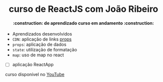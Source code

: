 # <h1 align="center"> curso de ReactJS com João Ribeiro </h1>
<h4 align="center"> 
    :construction:  de aprendizado curso em andamento  :construction:
</h4>

- Aprendizados desenvolvidos
- `CDN`: aplicação de links [props](estudo_CDN_React/index_props.html)
- `props`: aplicação de dados
- `state`: utilização de formatação
- `map`: uso de map no react
- [ ] aplicação ReactApp

curso disponível no <a href="https://www.youtube.com/playlist?list=PLXik_5Br-zO9YVs9bxi7zoQlKq59VPTX1">YouTube</a>
